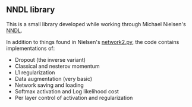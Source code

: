 ## NNDL library
This is a small library developed while working through Michael Nielsen's [NNDL](http://neuralnetworksanddeeplearning.com/).

In addition to things found in Nielsen's [network2.py](https://github.com/mnielsen/neural-networks-and-deep-learning/blob/master/src/network2.py), the code contains implementations of:

- Dropout (the inverse variant)
- Classical and nesterov momentum
- L1 regularization
- Data augmentation (very basic)
- Network saving and loading
- Softmax activation and Log likelihood cost
- Per layer control of activation and regularization
